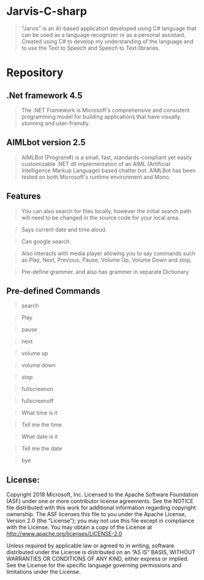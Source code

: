 # Jarvis-C-sharp

> “Jarvis” is an AI-based application developed using C# language that can be used as a language recognizer or as a personal assistant.
> Created using C# to develop my understanding of the language and to use the Text to Speech and Speech to Text libraries.

# Repository 

## .Net framework 4.5

> The .NET Framework is Microsoft's comprehensive and consistent programming model for building applications that have visually stunning and user-friendly.

## AIMLbot version 2.5

> AIMLBot (Program#) is a small, fast, standards-compliant yet easily customizable .NET dll implementation of an AIML (Artificial Intelligence Markup Language) based chatter bot. AIMLBot has been tested on both Microsoft's runtime environment and Mono.

## Features

> You can also search for files locally, however the initial search path will need to be changed in the source code for your local area.

> Says current date and time aloud.

> Can google search.

> Also interacts with media player allowing you to say commands such as Play, Next, Previous, Pause, Volume Up, Volume Down and stop.

> Pre-define grammer. and also has grammer in separate Dictionary  

## Pre-defined Commands 

> search

> Play

> pause

> next

> volume up

> volume down

> stop

> fullscreenon

> fullscreenoff

> What time is it

> Tell me the time

> What date is it

> Tell me the date

> bye

## License:

Copyright 2018 Microsoft, Inc. Licensed to the Apache Software Foundation (ASF) under one or more contributor license agreements. See the NOTICE file distributed with this work for additional information regarding copyright ownership. The ASF licenses this file to you under the Apache License, Version 2.0 (the “License”); you may not use this file except in compliance with the License. You may obtain a copy of the License at http://www.apache.org/licenses/LICENSE-2.0

Unless required by applicable law or agreed to in writing, software distributed under the License is distributed on an “AS IS” BASIS, WITHOUT WARRANTIES OR CONDITIONS OF ANY KIND, either express or implied. See the License for the specific language governing permissions and limitations under the License.

